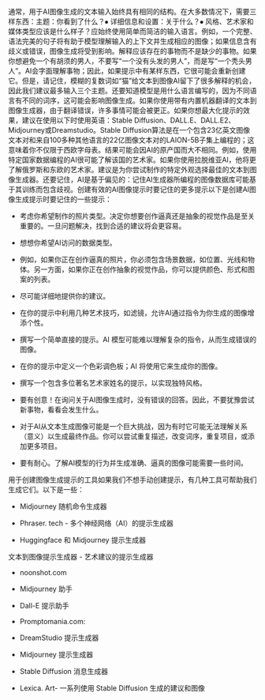 通常，用于AI图像生成的文本输入始终具有相同的结构。在大多数情况下，需要三样东西：主题：你看到了什么？⦁ 详细信息和设置：关于什么？⦁ 风格、艺术家和媒体类型应该是什么样子？应始终使用简单而简洁的输入语言。例如，一个完整、语法完美的句子将有助于模型理解输入的上下文并生成相应的图像；如果信息含有歧义或错误，图像生成将受到影响。解释应该存在的事物而不是缺少的事物。如果你想避免一个有胡须的男人，不要写“一个没有头发的男人”，而是写“一个秃头男人”。AI会字面理解事物；因此，如果提示中有某样东西，它很可能会重新创建它。但是，请记住，模糊的复数词如“猫”给文本到图像AI留下了很多解释的机会，因此我们建议最多输入三个主题。还要知道模型是用什么语言编写的，因为不同语言有不同的词序，这可能会影响图像生成。如果你使用带有内置机器翻译的文本到图像生成器，由于翻译错误，许多事情可能会被更正。如果你想最大化提示的效果，建议在使用以下时使用英语：Stable Diffusion、DALL.E、DALL.E2、Midjourney或Dreamstudio。Stable Diffusion算法是在一个包含23亿英文图像文本对和来自100多种其他语言的22亿图像文本对的LAION-5B子集上编程的；这意味着你不仅限于西欧字母表。结果可能会因AI的原产国而大不相同。例如，使用特定国家数据编程的AI很可能了解该国的艺术家。如果你使用拉脱维亚AI，他将更了解俄罗斯和东欧的艺术家。建议是为你尝试制作的特定外观选择最佳的文本到图像生成器。还要记住，AI是基于偏见的：记住AI生成器所编程的图像数据库可能基于其训练而包含歧视。创建有效的AI图像提示时要记住的更多提示以下是创建AI图像生成提示时要记住的一些提示：

+   考虑你希望制作的照片类型。决定你想要创作逼真还是抽象的视觉作品是至关重要的。一旦问题解决，找到合适的建议将会更容易。

+   想想你希望AI访问的数据类型。

+   例如，如果你正在创作逼真的照片，你必须包含场景数据，如位置、光线和物体。另一方面，如果你正在创作抽象的视觉作品，你可以提供颜色、形式和图案的列表。

+   尽可能详细地提供你的建议。

+   在你的提示中利用几种艺术技巧，如滤镜，允许AI通过指令为你生成的图像增添个性。

+   撰写一个简单直接的提示。AI 模型可能难以理解复杂的指令，从而生成错误的图像。

+   在你的提示中定义一个色彩调色板；AI 将使用它来生成你的图像。

+   撰写一个包含多位著名艺术家姓名的提示，以实现独特风格。

+   要有创意！在询问关于AI图像生成时，没有错误的回答。因此，不要犹豫尝试新事物，看看会发生什么。

+   对于AI从文本生成图像可能是一个巨大挑战，因为有时它可能无法理解关系（意义）以生成最终作品。你可以尝试重复描述，改变词序，重复项目，或添加更多项目。

+   要有耐心。了解AI模型的行为并生成准确、逼真的图像可能需要一些时间。

用于创建图像生成提示的工具如果我们不想手动创建提示，有几种工具可帮助我们生成它们。以下是一些：

+   Midjourney 随机命令生成器

+   Phraser. tech - 多个神经网络（AI）的提示生成器

+   Huggingface 和 Midjourney 提示生成器

文本到图像提示生成器 - 艺术建议的提示生成器

+   noonshot.com

+   Midjourney 助手

+   Dall-E 提示助手

+   Promptomania.com:

+   DreamStudio 提示生成器

+   Midjourney 提示生成器

+   Stable Diffusion 消息生成器

+   Lexica. Art- 一系列使用 Stable Diffusion 生成的建议和图像
